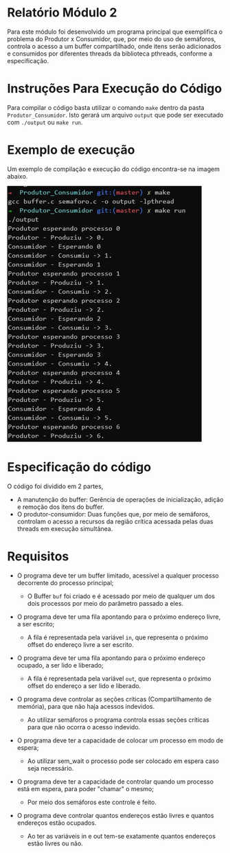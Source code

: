 # Relatório Módulo 2

Para este módulo foi desenvolvido um programa principal que exemplifica o problema do Produtor x Consumidor, que, por meio do uso de semáforos, controla o acesso a um buffer compartilhado, onde itens serão adicionados e consumidos por diferentes threads da biblioteca pthreads, conforme a especificação.

# Instruções Para Execução do Código

Para compilar o código basta utilizar o comando `make` dentro da pasta `Produtor_Consumidor`. Isto gerará um arquivo `output` que pode ser executado com `./output` ou `make run`. 

# Exemplo de execução

Um exemplo de compilação e execução do código encontra-se na imagem abaixo.

![](./Imagens/exemploExecucao.jpg)


# Especificação do código

O código foi dividido em 2 partes, 

- A manutenção do buffer: Gerência de operações de inicialização, adição e remoção dos itens do buffer.
- O produtor-consumidor: Duas funções que, por meio de semáforos, controlam o acesso a recursos da região crítica acessada pelas duas threads em execução simultânea.

# Requisitos

- O programa deve ter um buffer limitado, acessível a qualquer processo decorrente do processo principal;
    - O Buffer `buf` foi criado e é acessado por meio de qualquer um dos dois processos por meio do parâmetro passado a eles.

- O programa deve ter uma fila apontando para o próximo endereço livre, a ser escrito;
    - A fila é representada pela variável `in`, que representa o próximo offset do endereço livre a ser escrito.

- O programa deve ter uma fila apontando para o próximo endereço ocupado, a ser lido e liberado;
    - A fila é representada pela variável `out`, que representa o próximo offset do endereço a ser lido e liberado.

- O programa deve controlar as seções críticas (Compartilhamento de memória), para que não haja acessos indevidos.
    - Ao utilizar semáforos o programa controla essas seções críticas para que não ocorra o acesso indevido.

- O programa deve ter a capacidade de colocar um processo em modo de espera;
    - Ao utilizar sem_wait o processo pode ser colocado em espera caso seja necessário.

- O programa deve ter a capacidade de controlar quando um processo está em espera, para poder "chamar" o mesmo;
    - Por meio dos semáforos este controle é feito.

- O programa deve controlar quantos endereços estão livres e quantos endereços estão ocupados.
    - Ao ter as variáveis in e out tem-se exatamente quantos endereços estão livres ou não.